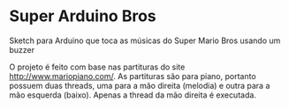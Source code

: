 # Super Arduino Bros
Sketch para Arduino que toca as músicas do Super Mario Bros usando um buzzer

O projeto é feito com base nas partituras do site http://www.mariopiano.com/.
As partituras são para piano, portanto possuem duas threads, uma para a mão direita (melodia) e outra para a mão esquerda (baixo). Apenas a thread da mão direita é executada.
